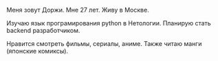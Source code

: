 Меня зовут Доржи. Мне 27 лет. Живу в Москве. 

Изучаю язык програмирования python в Нетологии. Планирую стать backend разработчиком. 

Нравится смотреть фильмы, сериалы, аниме. Также читаю манги (японские комиксы). 


